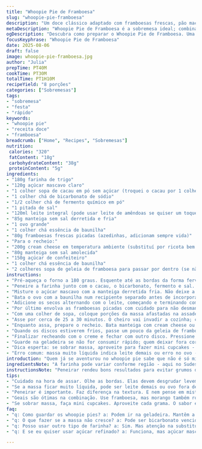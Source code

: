 ```yaml
---
title: "Whoopie Pie de Framboesa"
slug: "whoopie-pie-framboesa"
description: "Um doce clássico adaptado com framboesas frescas, pão macio tipo bolo e recheio cremoso. Combinação de texturas e sabores que equilibra o leve azedinho da fruta com a doçura do creme. Receita para cerca de 8 unidades, ideal para sobremesas rápidas ou para impressionar numa festa informal. Ajuste os tempos conforme o comportamento visual da massa no forno e use substituições práticas na falta de ingredientes."
metaDescription: "Whoopie Pie de Framboesa é a sobremesa ideal; combina framboesas frescas com recheio cremoso em um pão macio. Simples e rápida de fazer."
ogDescription: "Descubra como preparar o Whoopie Pie de Framboesa. Uma combinação irresistível de sabores e texturas; perfeito para sua próxima festa."
focusKeyphrase: "Whoopie Pie de Framboesa"
date: 2025-08-06
draft: false
image: whoopie-pie-framboesa.jpg
author: "Julia"
prepTime: PT40M
cookTime: PT30M
totalTime: PT1H10M
recipeYield: "8 porções"
categories: ["Sobremesas"]
tags:
- "sobremesa"
- "festa"
- "rápido"
keywords:
- "whoopie pie"
- "receita doce"
- "framboesa"
breadcrumb: ["Home", "Recipes", "Sobremesas"]
nutrition: 
 calories: "320"
 fatContent: "18g"
 carbohydrateContent: "38g"
 proteinContent: "5g"
ingredients:
- "180g farinha de trigo"
- "120g açúcar mascavo claro"
- "1 colher sopa de cacau em pó sem açúcar (troquei o cacau por 1 colher de chá de café solúvel para dar profundidade)"
- "1 colher chá de bicarbonato de sódio"
- "1/2 colher chá de fermento químico em pó"
- "1 pitada de sal"
- "120ml leite integral (pode usar leite de amêndoas se quiser um toque diferente)"
- "85g manteiga sem sal derretida e fria"
- "1 ovo grande"
- "1 colher chá essência de baunilha"
- "80g framboesas frescas picadas (azedinhas, adicionam sempre vida)"
- "Para o recheio:"
- "200g cream cheese em temperatura ambiente (substituí por ricota bem batida para uma versão mais leve)"
- "80g manteiga sem sal amolecida"
- "150g açúcar de confeiteiro"
- "1 colher chá essência de baunilha"
- "2 colheres sopa de geleia de framboesa para passar por dentro (se não tiver, pode usar geleia de morango ou até um pouco de mel)"
instructions:
- "Pré-aqueça o forno a 180 graus. Esquente até as bordas da forma fervilharem levemente. Unte duas assadeiras com manteiga ou use papel manteiga; isso evita grudar e quebra da massa."
- "Peneire a farinha junto com o cacau, o bicarbonato, fermento e sal. Sempre peneiro para evitar grumos e garantir aquele bolo uniforme — já fiz direto e o resultado é um desastre de textura."
- "Misture o açúcar mascavo com a manteiga derretida fria. Não deixe a manteiga quente porque pode cozinhar o ovo na mistura, embolotando tudo."
- "Bata o ovo com a baunilha num recipiente separado antes de incorporar na manteiga com açúcar. Misture até ficar homogêneo; veja a textura descendo devagar na colher."
- "Adicione os secos alternando com o leite, começando e terminando com os secos. Vai ficar uma massa densa, levemente grudenta — não tente fazer tipo massa de bolo comum, o segredo tá aí."
- "Por último envolva as framboesas picadas com cuidado para não desmanchar a fruta. Esqueça mixer aqui - mão delicada é lei."
- "Com uma colher de sopa, coloque porções da massa afastadas na assadeira. Observe que o centro deve firmar, as bordas secar um pouco, e a superfície perder brilho. O ponto visual é tudo - não confie só no timer."
- "Asse por cerca de 25 a 30 minutos. O cheiro vai invadir a cozinha; cuidado para não deixar passar do ponto e secar demais — massa de whoopie deve ser macia, quase um pão de ló denso."
- "Enquanto assa, prepare o recheio. Bata manteiga com cream cheese ou ricota até ficar bem cremoso e leve. Acrescente açúcar de confeiteiro e baunilha até atingir ponto firme para espalhar."
- "Quando os discos estiverem frios, passe um pouco da geleia de framboesa na parte interna de um disco; ajuda a equilibrar o doce do recheio, deixa um toque azedinho que corta o açúcar."
- "Finalizar recheando com o creme e fechar com outro disco. Pressione levemente para uniformizar, segure firme para não desmontar na primeira mordida."
- "Guarde na geladeira se não for consumir rápido; quem deixar fora corre risco de perder a textura, principalmente se usar ricota na cobertura."
- "Dica esperta: se sobrar massa, aproveite para fazer mini cupcakes - vão bem em cafés da tarde."
- "Erro comum: massa muito líquida indica leite demais ou erro no ovo - perde a estrutura. Fique atento a isso logo no preparo."
introduction: "Quem já se aventurou no whoopie pie sabe que não é só misturar e assar. Tem textura, ritmo, sensação na massa. Nunca confiei só nos minutos do forno - o segredo está naquele momento que a borda desgruda levemente da assadeira, o topo perde o brilho molhado, e ao toque, a massa volta lentamente. Troquei o cacau por café solúvel numa tentativa maluca, deu um cheiro tostado sensacional. A framboesa abre mão da doçura inteira e produz um jogo de sabores que corta o creme sem perder a maciez. Também já testei com ricota no recheio, versão mais leve que surpreende quem pensa que perderia cremosidade. Enfim, um exercício de controle, cheiro e tato que recompensa os persistentes na cozinha."
ingredientsNote: "A farinha pode variar conforme região - aqui no Sudeste sempre uso a fina, mas num aperto mais rústica funciona também. Troque o café solúvel pelo cacau se preferir. O leite integral consegue equilibrar bem, o vegetal muda a boca do bolo todo, fique atento na textura da massa. Frutas frescas dão um resultado diferente se congeladas; descongele e escorra o excesso para evitar encharcar a massa. Cream cheese tradicional é mais estável; na falta, ricota bem batida é substituta decente, só ajuste a quantidade de açúcar para equilibrar o sabor. Manteiga é melhor sem sal, para controlar precisamente a doçura, e não economize no frescor dos ovos, eles são o motor da estrutura."
instructionsNote: "Peneirar rendeu bons resultados para evitar grumos do cacau, fibra do açúcar mascavo e farinha. Misturar ingredientes secos em conjunto ajuda a homogeneizar e deixar a textura final mais consistente. O ovo em temperatura ambiente evita choque térmico na manteiga, melhor resultado na liga. Cuidado com o excesso de misturar depois de adicionar farinha, bate menos para não desenvolver glúten demais. Assar só até as bordas perderem brilho é importante; excesso resseca, falta assa camarada. O recheio feito à parte evita contaminação da massa com umidade. Geleia por dentro traz umineko de sabor que eu curto pra cortar o doce excessivo, recomendo testar. Se usar formas de tamanhos diferentes, ajuste o tempo visual para uniformizar cozimento."
tips:
- "Cuidado na hora de assar. Olhe as bordas. Elas devem desgrudar levemente. O centro deve manter-se firme, mas lembre-se - fique atenta ao cheiro. Tem um aroma que invade a cozinha; não deixe passar do ponto."
- "Se a massa ficar muito líquida, pode ser leite demais ou ovo fora de sintonia. Não tenha medo de ajustar. Pode trocar parte do leite por iogurte para dar um toque diferente. Testei e funciona."
- "Peneirar é importante. Faz diferença na textura. E nem pense em misturar demais. Massa de bolo não é igual a massa de whoopie. E não gaste energia aqui. Misture só até incorporar."
- "Geais são ótimas na combinação. Use framboesa, mas morango também rola. Alterar a fruta muda tudo. Explore sabores. Não tenha medo de testar. Cada versão traz uma nova descoberta."
- "Se sobrar massa, faça mini cupcakes. Aproveite cada grama. O sabor é o mesmo e a apresentação é charmosa. Funciona bem para um café da tarde. Use as formas que você tem."
faq:
- "q: Como guardar os whoopie pies? a: Podem ir na geladeira. Mantêm a textura. Se não usar ricota no recheio, podem ficar fora por algumas horas. Mas cuidado com a umidade."
- "q: O que fazer se a massa não cresce? a: Pode ser bicarbonato vencido. Sempre confira. Ou falta de mistura. Evite pesada demais. Asse conforme a aparência; textura é vital."
- "q: Posso usar outro tipo de farinha? a: Sim. Mas atenção na substituição. Farinha integral muda a textura. Fique de olho no resultado. Experimente e veja como reage."
- "q: E se eu quiser usar açúcar refinado? a: Funciona, mas açúcar mascavo traz umidade e sabor. Não hesite em experimentar. Cada açúcar deixa um toque diferente na receita."

---
```

